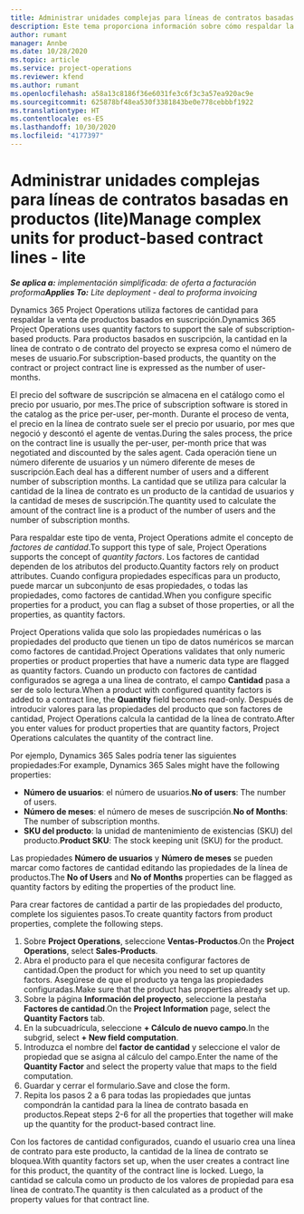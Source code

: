 ```yaml
---
title: Administrar unidades complejas para líneas de contratos basadas en productos (lite)
description: Este tema proporciona información sobre cómo respaldar la venta de productos basados en suscripción.
author: rumant
manager: Annbe
ms.date: 10/28/2020
ms.topic: article
ms.service: project-operations
ms.reviewer: kfend
ms.author: rumant
ms.openlocfilehash: a58a13c8186f36e6031fe3c6f3c3a57ea920ac9e
ms.sourcegitcommit: 625878bf48ea530f3381843be0e778cebbbf1922
ms.translationtype: HT
ms.contentlocale: es-ES
ms.lasthandoff: 10/30/2020
ms.locfileid: "4177397"
---
```

# <a name="manage-complex-units-for-product-based-contract-lines---lite"></a><span data-ttu-id="f172e-103">Administrar unidades complejas para líneas de contratos basadas en productos (lite)</span><span class="sxs-lookup"><span data-stu-id="f172e-103">Manage complex units for product-based contract lines - lite</span></span>

<span data-ttu-id="f172e-104">_**Se aplica a:** implementación simplificada: de oferta a facturación proforma_</span><span class="sxs-lookup"><span data-stu-id="f172e-104">_**Applies To:** Lite deployment - deal to proforma invoicing_</span></span>

<span data-ttu-id="f172e-105">Dynamics 365 Project Operations utiliza factores de cantidad para respaldar la venta de productos basados ​​en suscripción.</span><span class="sxs-lookup"><span data-stu-id="f172e-105">Dynamics 365 Project Operations uses quantity factors to support the sale of subscription-based products.</span></span> <span data-ttu-id="f172e-106">Para productos basados ​​en suscripción, la cantidad en la línea de contrato o de contrato del proyecto se expresa como el número de meses de usuario.</span><span class="sxs-lookup"><span data-stu-id="f172e-106">For subscription-based products, the quantity on the contract or project contract line is expressed as the number of user-months.</span></span>

<span data-ttu-id="f172e-107">El precio del software de suscripción se almacena en el catálogo como el precio por usuario, por mes.</span><span class="sxs-lookup"><span data-stu-id="f172e-107">The price of subscription software is stored in the catalog as the price per-user, per-month.</span></span> <span data-ttu-id="f172e-108">Durante el proceso de venta, el precio en la línea de contrato suele ser el precio por usuario, por mes que negoció y descontó el agente de ventas.</span><span class="sxs-lookup"><span data-stu-id="f172e-108">During the sales process, the price on the contract line is usually the per-user, per-month price that was negotiated and discounted by the sales agent.</span></span> <span data-ttu-id="f172e-109">Cada operación tiene un número diferente de usuarios y un número diferente de meses de suscripción.</span><span class="sxs-lookup"><span data-stu-id="f172e-109">Each deal has a different number of users and a different number of subscription months.</span></span> <span data-ttu-id="f172e-110">La cantidad que se utiliza para calcular la cantidad de la línea de contrato es un producto de la cantidad de usuarios y la cantidad de meses de suscripción.</span><span class="sxs-lookup"><span data-stu-id="f172e-110">The quantity used to calculate the amount of the contract line is a product of the number of users and the number of subscription months.</span></span>

<span data-ttu-id="f172e-111">Para respaldar este tipo de venta, Project Operations admite el concepto de *factores de cantidad*.</span><span class="sxs-lookup"><span data-stu-id="f172e-111">To support this type of sale, Project Operations supports the concept of *quantity factors*.</span></span> <span data-ttu-id="f172e-112">Los factores de cantidad dependen de los atributos del producto.</span><span class="sxs-lookup"><span data-stu-id="f172e-112">Quantity factors rely on product attributes.</span></span> <span data-ttu-id="f172e-113">Cuando configura propiedades específicas para un producto, puede marcar un subconjunto de esas propiedades, o todas las propiedades, como factores de cantidad.</span><span class="sxs-lookup"><span data-stu-id="f172e-113">When you configure specific properties for a product, you can flag a subset of those properties, or all the properties, as quantity factors.</span></span>

<span data-ttu-id="f172e-114">Project Operations valida que solo las propiedades numéricas o las propiedades del producto que tienen un tipo de datos numéricos se marcan como factores de cantidad.</span><span class="sxs-lookup"><span data-stu-id="f172e-114">Project Operations validates that only numeric properties or product properties that have a numeric data type are flagged as quantity factors.</span></span> <span data-ttu-id="f172e-115">Cuando un producto con factores de cantidad configurados se agrega a una línea de contrato, el campo **Cantidad** pasa a ser de solo lectura.</span><span class="sxs-lookup"><span data-stu-id="f172e-115">When a product with configured quantity factors is added to a contract line, the **Quantity** field  becomes read-only.</span></span> <span data-ttu-id="f172e-116">Después de introducir valores para las propiedades del producto que son factores de cantidad, Project Operations calcula la cantidad de la línea de contrato.</span><span class="sxs-lookup"><span data-stu-id="f172e-116">After you enter values for product properties that are quantity factors, Project Operations calculates the quantity of the contract line.</span></span>

<span data-ttu-id="f172e-117">Por ejemplo, Dynamics 365 Sales podría tener las siguientes propiedades:</span><span class="sxs-lookup"><span data-stu-id="f172e-117">For example, Dynamics 365 Sales might have the following properties:</span></span>

- <span data-ttu-id="f172e-118">**Número de usuarios**: el número de usuarios.</span><span class="sxs-lookup"><span data-stu-id="f172e-118">**No of users**: The number of users.</span></span>
- <span data-ttu-id="f172e-119">**Número de meses**: el número de meses de suscripción.</span><span class="sxs-lookup"><span data-stu-id="f172e-119">**No of Months**: The number of subscription months.</span></span>
- <span data-ttu-id="f172e-120">**SKU del producto**: la unidad de mantenimiento de existencias (SKU) del producto.</span><span class="sxs-lookup"><span data-stu-id="f172e-120">**Product SKU**: The stock keeping unit (SKU) for the product.</span></span>

<span data-ttu-id="f172e-121">Las propiedades **Número de usuarios** y **Número de meses** se pueden marcar como factores de cantidad editando las propiedades de la línea de productos.</span><span class="sxs-lookup"><span data-stu-id="f172e-121">The **No of Users** and **No of Months** properties can be flagged as quantity factors by editing the properties of the product line.</span></span>

<span data-ttu-id="f172e-122">Para crear factores de cantidad a partir de las propiedades del producto, complete los siguientes pasos.</span><span class="sxs-lookup"><span data-stu-id="f172e-122">To create quantity factors from product properties, complete the following steps.</span></span>

1. <span data-ttu-id="f172e-123">Sobre **Project Operations**, seleccione **Ventas-Productos**.</span><span class="sxs-lookup"><span data-stu-id="f172e-123">On the **Project Operations**, select **Sales-Products**.</span></span>
2. <span data-ttu-id="f172e-124">Abra el producto para el que necesita configurar factores de cantidad.</span><span class="sxs-lookup"><span data-stu-id="f172e-124">Open the product for which you need to set up quantity factors.</span></span> <span data-ttu-id="f172e-125">Asegúrese de que el producto ya tenga las propiedades configuradas.</span><span class="sxs-lookup"><span data-stu-id="f172e-125">Make sure that the product has properties already set up.</span></span>
3. <span data-ttu-id="f172e-126">Sobre la página **Información del proyecto**, seleccione la pestaña **Factores de cantidad**.</span><span class="sxs-lookup"><span data-stu-id="f172e-126">On the **Project Information** page, select the **Quantity Factors** tab.</span></span>
4. <span data-ttu-id="f172e-127">En la subcuadrícula, seleccione **+ Cálculo de nuevo campo**.</span><span class="sxs-lookup"><span data-stu-id="f172e-127">In the subgrid, select **+ New field computation**.</span></span>
5. <span data-ttu-id="f172e-128">Introduzca el nombre del **factor de cantidad** y seleccione el valor de propiedad que se asigna al cálculo del campo.</span><span class="sxs-lookup"><span data-stu-id="f172e-128">Enter the name of the **Quantity Factor** and select the property value that maps to the field computation.</span></span>
6. <span data-ttu-id="f172e-129">Guardar y cerrar el formulario.</span><span class="sxs-lookup"><span data-stu-id="f172e-129">Save and close the form.</span></span>
7. <span data-ttu-id="f172e-130">Repita los pasos 2 a 6 para todas las propiedades que juntas compondrán la cantidad para la línea de contrato basada en productos.</span><span class="sxs-lookup"><span data-stu-id="f172e-130">Repeat steps 2-6 for all the properties that together will make up the quantity for the product-based contract line.</span></span>

<span data-ttu-id="f172e-131">Con los factores de cantidad configurados, cuando el usuario crea una línea de contrato para este producto, la cantidad de la línea de contrato se bloquea.</span><span class="sxs-lookup"><span data-stu-id="f172e-131">With quantity factors set up, when the user creates a contract line for this product, the quantity of the contract line is locked.</span></span> <span data-ttu-id="f172e-132">Luego, la cantidad se calcula como un producto de los valores de propiedad para esa línea de contrato.</span><span class="sxs-lookup"><span data-stu-id="f172e-132">The quantity is then calculated as a product of the property values for that contract line.</span></span>
